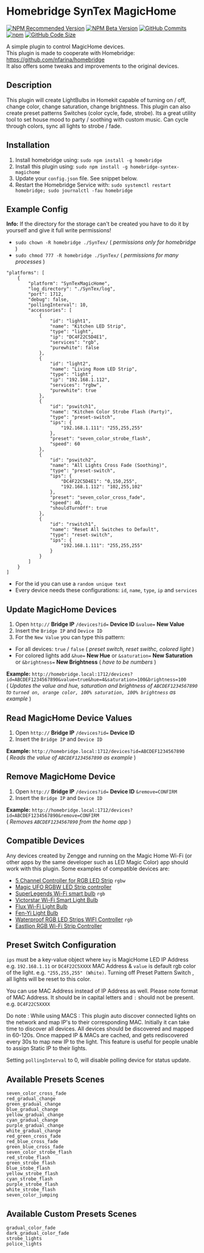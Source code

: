 <span align="left">
	
# Homebridge SynTex MagicHome
[![NPM Recommended Version](https://img.shields.io/npm/v/homebridge-syntex-magichome?label=release&color=brightgreen)](https://www.npmjs.com/package/homebridge-syntex-magichome)
[![NPM Beta Version](https://img.shields.io/npm/v/homebridge-syntex-magichome/beta?color=orange&label=beta)](https://www.npmjs.com/package/homebridge-syntex-magichome)
[![GitHub Commits](https://badgen.net/github/commits/SynTexDZN/homebridge-syntex-magichome?color=yellow)](https://github.com/SynTexDZN/homebridge-syntex-magichome/issues)
[![npm](https://badgen.net/npm/dt/homebridge-syntex-magichome?color=purple)](https://www.npmjs.com/package/@milo526/homebridge-tuya-web)
[![GitHub Code Size](https://img.shields.io/github/languages/code-size/SynTexDZN/homebridge-syntex-magichome?color=0af)](https://bunq.me/HomebridgeTuyaWeb)

A simple plugin to control MagicHome devices.<br>
This plugin is made to cooperate with Homebridge: https://github.com/nfarina/homebridge<br>
It also offers some tweaks and improvements to the original devices.

</span>


## Description
This plugin will create LightBulbs in Homekit capable of turning on / off, change color, change saturation, change brightness.
This plugin can also create preset patterns Switches (color cycle, fade, strobe).
Its a great utility tool to set house mood to party / soothing with custom music.
Can cycle through colors, sync all lights to strobe / fade.


## Installation
1. Install homebridge using: `sudo npm install -g homebridge`
2. Install this plugin using: `sudo npm install -g homebridge-syntex-magichome`
3. Update your `config.json` file. See snippet below.
4. Restart the Homebridge Service with: `sudo systemctl restart homebridge; sudo journalctl -fau homebridge`


## Example Config
**Info:** If the directory for the storage can't be created you have to do it by yourself and give it full write permissions!
- `sudo chown -R homebridge ./SynTex/` ( *permissions only for homebridge* )
- `sudo chmod 777 -R homebridge ./SynTex/` ( *permissions for many processes* )

```
"platforms": [
	{
		"platform": "SynTexMagicHome",
		"log_directory": "./SynTex/log",
		"port": 1712,
		"debug": false,
		"pollingInterval": 10,
		"accessories": [
			{
				"id": "light1",
				"name": "Kitchen LED Strip",
				"type": "light",
				"ip": "DC4F22C5D4E1",
				"services": "rgb",
				"purewhite": false
			},
			{
				"id": "light2",
				"name": "Living Room LED Strip",
				"type": "light",
				"ip": "192.168.1.112",
				"services": "rgbw",
				"purewhite": true
			},
			{
				"id": "pswitch1",
				"name": "Kitchen Color Strobe Flash (Party)",
				"type": "preset-switch",
				"ips": {
					"192.168.1.111": "255,255,255"
				},
				"preset": "seven_color_strobe_flash",
				"speed": 60
			},
			{
				"id": "pswitch2",
				"name": "All Lights Cross Fade (Soothing)",
				"type": "preset-switch",
				"ips": {
					"DC4F22C5D4E1": "0,150,255",
					"192.168.1.112": "102,255,102"
				},
				"preset": "seven_color_cross_fade",
				"speed": 40,
				"shouldTurnOff": true
			},
			{
				"id": "rswitch1",
				"name": "Reset All Switches to Default",
				"type": "reset-switch",
				"ips": {
					"192.168.1.111": "255,255,255"
				}
			}
		]
	}
]
```

- For the id you can use a `random unique text`
- Every device needs these configurations: `id`, `name`, `type`, `ip` and `services`


## Update MagicHome Devices
1. Open `http://`  **Bridge IP**  `/devices?id=`  **Device ID**  `&value=`  **New Value**
2. Insert the `Bridge IP` and `Device ID`
3. For the `New Value` you can type this pattern:
- For all devices: `true` / `false` ( *preset switch, reset swithc, colored light* )
- For colored lights add `&hue=`  **New Hue**  or `&saturation=`  **New Saturation**  or `&brightness=`  **New Brightness** ( *have to be numbers* )

**Example:**  `http://homebridge.local:1712/devices?id=ABCDEF1234567890&value=true&hue=4&saturation=100&brightness=100`\
( *Updates the value and hue, saturation and brightness of `ABCDEF1234567890` to `turned on, orange color, 100% saturation, 100% brightness` as example* )


## Read MagicHome Device Values
1. Open `http://`  **Bridge IP**  `/devices?id=`  **Device ID**
2. Insert the `Bridge IP` and `Device ID`

**Example:**  `http://homebridge.local:1712/devices?id=ABCDEF1234567890`\
( *Reads the value of `ABCDEF1234567890` as example* )


## Remove MagicHome Device
1. Open `http://`  **Bridge IP**  `/devices?id=`  **Device ID**  `&remove=CONFIRM`
2. Insert the `Bridge IP` and `Device ID`

**Example:**  `http://homebridge.local:1712/devices?id=ABCDEF1234567890&remove=CONFIRM`\
( *Removes `ABCDEF1234567890` from the home app* )


## Compatible Devices
Any devices created by Zengge and running on the Magic Home Wi-Fi (or other apps by the same developer such as LED Magic Color) app should work with this plugin. Some examples of compatible devices are:

- [5 Channel Controller for RGB LED Strip](http://amzn.to/2eAljEV) `rgbw`
- [Magic UFO RGBW LED Strip controller](http://amzn.to/2eyoRdE)
- [SuperLegends Wi-Fi smart bulb](http://amzn.to/2eCxq6a) `rgb`
- [Victorstar Wi-Fi Smart Light Bulb](http://amzn.to/2eCCM13)
- [Flux Wi-Fi Light Bulb](http://amzn.to/2eCx3IC)
- [Fen-Yi Light Bulb](http://amzn.to/2ehjP3s)
- [Waterproof RGB LED Strips WIFI Controller](http://amzn.to/2eoDQZx) `rgb`
- [Eastlion RGB Wi-Fi Strip Controller](http://amzn.to/2eCF8wV)


## Preset Switch Configuration

`ips` must be a key-value object where `key` is MagicHome LED IP Address e.g. `192.168.1.11` or `DC4F22C5XXXX` MAC Address & `value` is default rgb color of the light. e.g. `"255,255,255" (White)`.
Turning off Preset Pattern Switch , all lights will be reset to this color.

You can use MAC Address instead of IP Address as well. Please note format of MAC Address. It should be in capital letters and `:` should not be present. e.g. `DC4F22C5XXXX`

Do note : While using MACS : This plugin auto discover connected lights on the network and map IP's to their corresponding MAC. Initially it can take time to discover all devices. All devices should be discovered and mapped in 60-120s. Once mapped IP & MACs are cached, and gets rediscovered every 30s to map new IP to the light. This feature is useful for people unable to assign Static IP to their lights.

Setting `pollingInterval` to 0, will disable polling device for status update.


## Available Presets Scenes
```
seven_color_cross_fade
red_gradual_change
green_gradual_change
blue_gradual_change
yellow_gradual_change
cyan_gradual_change
purple_gradual_change
white_gradual_change
red_green_cross_fade
red_blue_cross_fade
green_blue_cross_fade
seven_color_strobe_flash
red_strobe_flash
green_strobe_flash
blue_stobe_flash
yellow_strobe_flash
cyan_strobe_flash
purple_strobe_flash
white_strobe_flash
seven_color_jumping
```


## Available Custom Presets Scenes
```
gradual_color_fade
dark_gradual_color_fade
strobe_lights
police_lights
```

